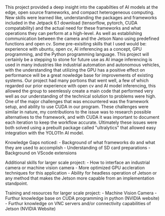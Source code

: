 This project provided a deep insight into the capabilties of AI models at the edge, open source frameworks, and compact heterogeneous computing. New skills were learned like, understanding the packages and frameworks included in the Jetpack 6.1 download (tensorflow, pytorch, CUDA compatability) and the actual need for these frameworks and what operations they can perform at a high-level. As well as establishing communication between the camera and the Jetson Nano using predefined functions and open cv. Some pre-exisiting skills that I used would be: experience with ubuntu, open cv, AI inferencing as a concept, GPU programming, and the Python programming language. This project will certainly be a stepping to stone for future use as AI image inferencing is used in many industries like industrial automation and autonomous vehicles, with the understanding that utilizing the GPU has a positive effect on performance will be a great nowledge base for improvements of existing systems. Our project had many portions that went well, a few of which regarded our prior experience with open cv and AI model inferencing, this allowed the group to seemlessly create a main code that performed very well as our understanding of the technical solution to problems were high. One of the major challenges that was encountered was the framework setup, and ability to use CUDA in our program. These challenges were similar in nature, my contributions to the issue was to research possible alternatives to the framework, and with CUDA it was important to document each iteration to keep the workflow accurate. Ultimately these issues were both solved using a prebuilt package called "ultralytics" that allowed easy integration with the YOLO11n AI model. 
  
Knowledge Gaps noticed: - Background of what frameworks do and what they are used to accomplish
                        - Understanding of SD card preparations 
                        - Background on VScode extensions 

Additional skills for larger scale project: - How to interface an industrial camera or machine vision camera - More optimized GPU accleration techniques for this application - Ability for headless operation of Jetson or any method that makes the Jetson more capable from an implementation standpoint.

Training and resources for larger scale project: - Machine Vision Camera - Furthur knowledge base on CUDA programming in python (NVIDIA website) - Furthur knowledge on VNC servers and/or connectivity capabilities of Jetson (NVIDIA Website)
                        
